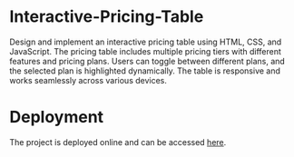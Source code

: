 # Interactive-Pricing-Table

Design and implement an interactive pricing table using HTML, CSS, and JavaScript. The pricing table includes multiple pricing tiers with different features and pricing plans. Users can toggle between different plans, and the selected plan is highlighted dynamically. The table is responsive and works seamlessly across various devices.

# Deployment
The project is deployed online and can be accessed [here](https://pricingtableassignmnet.netlify.app/).
